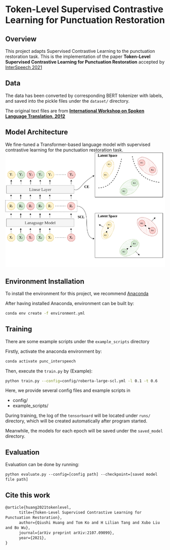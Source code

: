 # Token-Level Supervised Contrastive Learning for Punctuation Restoration
## Overview
This project adapts Supervised Contrastive Learning to the punctuation restoration task. This is the implementation of the paper **Token-Level Supervised Contrastive Learning for Punctuation Restoration** accepted by [InterSpeech 2021](https://www.interspeech2021.org/)

## Data
The data has been converted by corresponding BERT tokenizer with labels, and saved into the pickle files under the `dataset/` directory.

The original text files are from [**International Workshop on Spoken Language Translation, 2012**](http://hltc.cs.ust.hk/iwslt/index.php/evaluation-campaign/ted-task.html)

## Model Architecture
We fine-tuned a Transformer-based language model with supervised contrastive learning for the punctuation restoration task.
![model image](images/model.png)

## Environment Installation
To install the environment for this project, we recommend [Anaconda](https://www.anaconda.com/)

After having installed Anaconda, environment can be built by:
```bash
conda env create -f environment.yml
```

## Training
There are some example scripts under the `example_scripts` directory

Firstly, activate the anaconda environment by:
```bash
conda activate punc_interspeech
```

Then, execute the `train.py` by (Example):
```bash
python train.py --config=config/roberta-large-scl.yml -l 0.1 -t 0.6
```
Here, we provide several config files and example scripts in
- config/
- example_scripts/

During training, the log of the `tensorboard` will be located under `runs/` directory, which will be created automatically after program started.

Meanwhile, the models for each epoch will be saved under the `saved_model` directory.

## Evaluation
Evaluation can be done by running:
```
python evaluate.py --config=[config path] --checkpoint=[saved model file path]
```

## Cite this work
```
@article{huang2021tokenlevel,
      title={Token-Level Supervised Contrastive Learning for Punctuation Restoration}, 
      author={Qiushi Huang and Tom Ko and H Lilian Tang and Xubo Liu and Bo Wu},
      journal={arXiv preprint arXiv:2107.09099},
      year={2021},
}
```
